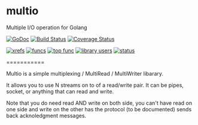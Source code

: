 multio
======

Multiple I/O operation for Golang

[![GoDoc](https://godoc.org/github.com/creack/multio?status.png)](https://godoc.org/github.com/creack/multio)
[![Build Status](https://travis-ci.org/creack/multio.png)](https://travis-ci.org/creack/multio)
[![Coverage Status](https://coveralls.io/repos/creack/multio/badge.png?branch=master)](https://coveralls.io/r/creack/multio?branch=master)


[![xrefs](https://sourcegraph.com/api/repos/github.com/creack/multio/badges/xrefs.png)](https://sourcegraph.com/github.com/creack/multio)
[![funcs](https://sourcegraph.com/api/repos/github.com/creack/multio/badges/funcs.png)](https://sourcegraph.com/github.com/creack/multio)
[![top func](https://sourcegraph.com/api/repos/github.com/creack/multio/badges/top-func.png)](https://sourcegraph.com/github.com/creack/multio)
[![library users](https://sourcegraph.com/api/repos/github.com/creack/multio/badges/library-users.png)](https://sourcegraph.com/github.com/creack/multio)
[![status](https://sourcegraph.com/api/repos/github.com/creack/multio/badges/status.png)](https://sourcegraph.com/github.com/creack/multio)

===========

Multio is a simple multiplexing / MultiRead / MultiWriter libarary.

It allows you to use N streams on to of a read/write pair. It can be pipes, socket, or anything that can read and write.

Note that you do need read AND write on both side, you can't have read on one side and write on the other has the protocol (to be documented) sends back acknoledgment messages.
